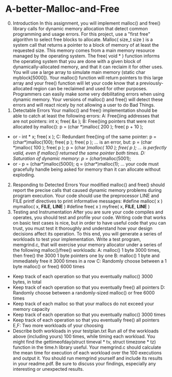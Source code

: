 # A-better-Malloc-and-Free
0. Introduction
 In this assignment, you will implement malloc() and free() library calls for dynamic memory
allocation that detect common programming and usage errors. For this project, use a "first free"
algorithm to select free blocks to allocate.
Malloc( size_t size ) is a system call that returns a pointer to a block of memory of at least the
requested size. This memory comes from a main memory resource managed by the operating
system. The free( void * ) function informs the operating system that you are done with a given
block of dynamically-allocated memory, and that it can reclaim it for other uses.
You will use a large array to simulate main memory (static char myblock[5000]). Your malloc()
function will return pointers to this large array and your free() function will let your code know
that a previously-allocated region can be reclaimed and used for other purposes.
Programmers can easily make some very debilitating errors when using dynamic memory. Your
versions of malloc() and free() will detect these errors and will react nicely by not allowing a
user to do Bad Things.
1. Detectable Errors
 Your malloc() and free() implementation should be able to catch at least the following errors:
A: Free()ing addresses that are not pointers:
int x;
free( &x );
B: Free()ing pointers that were not allocated by malloc():
p = (char *)malloc( 200 );
free( p + 10 );
- or -
int * x;
free( x );
C: Redundant free()ing of the same pointer:
p = (char*)malloc(100);
free( p );
free( p );
 … is an error, but:
p = (char *)malloc( 100 );
free( p );
p = (char *)malloc( 100 );
free( p );
 … is perfectly valid, even if malloc() returned the same pointer both times.
D: Saturation of dynamic memory:
p = (char*)malloc(5001);
- or -
p = (char*)malloc(5000);
q = (char*)malloc(1);
 … your code must gracefully handle being asked for memory than it can
 allocate without exploding.
2. Responding to Detected Errors
 Your modified malloc() and free() should report the precise calls that caused dynamic memory
problems during program execution. Your code should use the preprocessor LINE and FILE
printf directives to print informative messages:
#define malloc( x ) mymalloc( x, __FILE__, __LINE__ )
#define free( x ) myfree( x, __FILE__, __LINE__ )
3. Testing and Instrumentation
 After you are sure your code compiles and operates, you should test and profile your code.
Writing code that works on basic test cases is nice, but in order to have useful code that you can
trust, you must test it thoroughly and understand how your design decisions affect its operation.
To this end, you will generate a series of workloads to test your implementation. Write a test
program, memgrind.c, that will exercise your memory allocator under a series of the following
malloc()/free() workloads:
A: malloc() 1 byte 3000 times, then free() the 3000 1 byte pointers one by one
B: malloc() 1 byte and immediately free it 3000 times in a row
C: Randomly choose between a 1 byte malloc() or free() 6000 times
 - Keep track of each operation so that you eventually malloc() 3000 bytes, in total
 - Keep track of each operation so that you eventually free() all pointers
D: Randomly choose between a randomly-sized malloc() or free 6000 times
 - Keep track of each malloc so that your mallocs do not exceed your memory capacity
 - Keep track of each operation so that you eventually malloc() 3000 times
 - Keep track of each operation so that you eventually free() all pointers
E,F: Two more workloads of your choosing
 - Describe both workloads in your testplan.txt
Run all of the workloads above (including yours) 100 times, while timing each workload. You
might find the gettimeofday(struct timeval * tv, struct timezone * tz) function in the time.h
library useful. Your memgrind.c should calculate the mean time for execution of each workload
over the 100 executions and output it.
You should run memgrind yourself and include its results in your readme.pdf. Be sure to discuss
your findings, especially any interesting or unexpected results.

